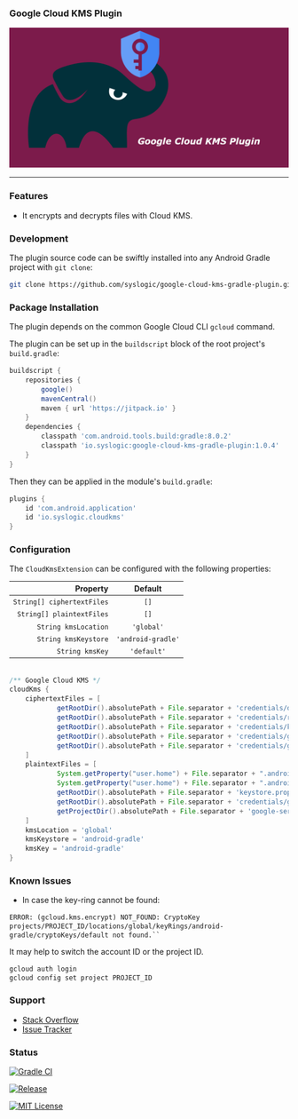 ### Google Cloud KMS Plugin

![Social Media Preview](https://raw.githubusercontent.com/syslogic/google-cloud-kms-gradle-plugin/master/screenshots/repository.png)

 ---
### Features

 - It encrypts and decrypts files with Cloud KMS.

### Development

The plugin source code can be swiftly installed into any Android Gradle project with `git clone`:

````bash
git clone https://github.com/syslogic/google-cloud-kms-gradle-plugin.git ./buildSrc
````

### Package Installation

The plugin depends on the common Google Cloud CLI `gcloud` command.

The plugin can be set up in the `buildscript` block of the root project's `build.gradle`:
````groovy
buildscript {
    repositories {
        google()
        mavenCentral()
        maven { url 'https://jitpack.io' }
    }
    dependencies {
        classpath 'com.android.tools.build:gradle:8.0.2'
        classpath 'io.syslogic:google-cloud-kms-gradle-plugin:1.0.4'
    }
}
````

Then they can be applied in the module's `build.gradle`:
````groovy
plugins {
    id 'com.android.application'
    id 'io.syslogic.cloudkms'
}
````

### Configuration

The `CloudKmsExtension` can be configured with the following properties:

|                    Property |      Default       |
|----------------------------:|:------------------:|
|  `String[] ciphertextFiles` |        `[]`        |
|   `String[] plaintextFiles` |        `[]`        |
|        `String kmsLocation` |     `'global'`     |
|        `String kmsKeystore` | `'android-gradle'` |
|             `String kmsKey` |    `'default'`     |

````groovy

/** Google Cloud KMS */
cloudKms {
    ciphertextFiles = [
            getRootDir().absolutePath + File.separator + 'credentials/debug.keystore.enc',
            getRootDir().absolutePath + File.separator + 'credentials/release.keystore.enc',
            getRootDir().absolutePath + File.separator + 'credentials/keystore.properties.enc',
            getRootDir().absolutePath + File.separator + 'credentials/google-service-account.json.enc',
            getRootDir().absolutePath + File.separator + 'credentials/google-services.json.enc'
    ]
    plaintextFiles = [
            System.getProperty("user.home") + File.separator + ".android" + File.separator + "debug.keystore",
            System.getProperty("user.home") + File.separator + ".android" + File.separator + "release.keystore",
            getRootDir().absolutePath + File.separator + 'keystore.properties',
            getRootDir().absolutePath + File.separator + 'credentials/google-service-account.json',
            getProjectDir().absolutePath + File.separator + 'google-services.json'
    ]
    kmsLocation = 'global'
    kmsKeystore = 'android-gradle'
    kmsKey = 'android-gradle'
}
````
### Known Issues
 - In case the key-ring cannot be found:
````
ERROR: (gcloud.kms.encrypt) NOT_FOUND: CryptoKey projects/PROJECT_ID/locations/global/keyRings/android-gradle/cryptoKeys/default not found.``
````

It may help to switch the account ID or the project ID.
````
gcloud auth login
gcloud config set project PROJECT_ID
````

### Support
- [Stack Overflow](https://stackoverflow.com/questions/tagged/google-cloud-kms)
- [Issue Tracker](https://github.com/syslogic/google-cloud-kms-gradle-plugin/issues)

### Status

[![Gradle CI](https://github.com/syslogic/google-cloud-kms-gradle-plugin/actions/workflows/gradle.yml/badge.svg)](https://github.com/syslogic/google-cloud-kms-gradle-plugin/actions/workflows/gradle.yml)

[![Release](https://jitpack.io/v/syslogic/google-cloud-kms-gradle-plugin.svg)](https://jitpack.io/#io.syslogic/google-cloud-kms-gradle-plugin)

[![MIT License](https://img.shields.io/github/license/syslogic/google-cloud-kms-gradle-plugin)](https://github.com/syslogic/agconnect-publishing-gradle-plugin/blob/master/LICENSE)
